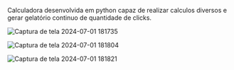 Calculadora desenvolvida em python capaz de realizar calculos diversos e gerar gelatório continuo de quantidade de clicks.

![Captura de tela 2024-07-01 181735](https://github.com/marcelaraujo1440/calculadora_sinitra/assets/134335674/b21b9ee2-62df-46f5-a0b4-e1ee0d0dee9a)

![Captura de tela 2024-07-01 181804](https://github.com/marcelaraujo1440/calculadora_sinitra/assets/134335674/88a50036-036e-4fab-84cd-225210143839)

![Captura de tela 2024-07-01 181821](https://github.com/marcelaraujo1440/calculadora_sinitra/assets/134335674/44297456-fe1c-4051-9aba-3dec312a298c)
